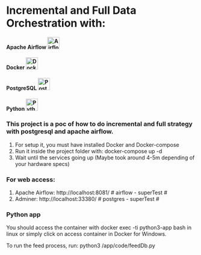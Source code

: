 # Incremental and Full Data Orchestration with:
#### Apache Airflow <img src="https://encrypted-tbn0.gstatic.com/images?q=tbn:ANd9GcT3EBBk3qLHKH6OVNKK7jtfe-cHnrgQFYqv0g&usqp=CAU" alt="Airflow" width="32" height="32"/>
#### Docker <img src="https://www.rorymon.com/blog/wp-content/uploads/2016/10/large_v-trans.png" alt="Docker" width="32" height="32"/>
#### PostgreSQL <img src="https://upload.wikimedia.org/wikipedia/commons/thumb/2/29/Postgresql_elephant.svg/1200px-Postgresql_elephant.svg.png" alt="PostgreSQL" width="32" height="32"/>
#### Python <img src="https://aumoraes.com/blog/wp-content/uploads/2021/09/python_original_logo.png" alt="Python" width="32" height="32"/>


### This project is a poc of how to do incremental and full strategy with postgresql and apache airflow.

1. For setup it, you must have installed Docker and Docker-compose
2. Run it inside the project folder with: docker-compose up -d
3. Wait until the services going up (Maybe took around 4-5m depending of your hardware specs)

### For web access:
1. Apache Airflow: http://localhost:8081/	# airflow - superTest #
2. Adminer: http://localhost:33380/			# postgres - superTest #

### Python app
You should access the container with docker exec -ti python3-app bash in linux or simply click on access container in Docker for Windows.

To run the feed process, run: python3 /app/code/feedDb.py